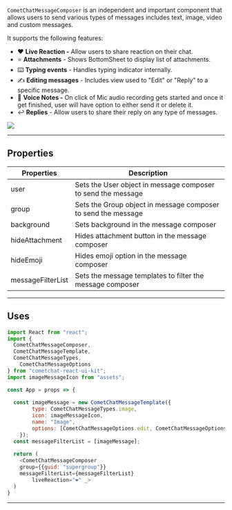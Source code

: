 
`CometChatMessageComposer` is an independent and important component that allows users to send various types of messages includes text, image, video and custom messages.

It supports the following features:

- ❤️ **Live Reaction -** Allow users to share reaction on their chat.
- ⭐ **Attachments** - Shows BottomSheet to display list of attachments.
- ⌨️ **Typing events** - Handles typing indicator internally.
- ✍️ **Editing messages** - Includes view used to "Edit" or "Reply" to a specific message.
- 🎤 **Voice Notes -** On click of Mic audio recording gets started and once it get finished, user will have option to either send it or delete it.
- ↩️ **Replies** - Allow users to share their reply on any type of messages.


![](https://uploads.developerhub.io/prod/x9W8/nq7ohymd1aaequvlappa9i2qnddplb6sdh1lhe5dkkc3pacn1f6do46fl91psga4.png)


---

## Properties


| Properties | Description | 
| ---- | ---- | 
| user | Sets the User object in message composer to send the message | 
| group | Sets the Group object in message composer to send the message | 
| background | Sets background in the message composer | 
| hideAttachment | Hides attachment button in the message composer | 
| hideEmoji | Hides emoji option in the message composer | 
| messageFilterList | Sets the message templates to filter the message composer | 


---

## Uses


```javascript
import React from "react";
import {
  CometChatMessageComposer, 
  CometChatMessageTemplate, 
  CometChatMessageTypes,
	CometChatMessageOptions
} from "cometchat-react-ui-kit";
import imageMessageIcon from "assets";

const App = props => {
  
  const imageMessage = new CometChatMessageTemplate({
		type: CometChatMessageTypes.image,
		icon: imageMessageIcon,
		name: "Image",
		options: [CometChatMessageOptions.edit, CometChatMessageOptions.delete],
	});
  const messageFilterList = [imageMessage];
  
  return (
  	<CometChatMessageComposer 
    group={{guid: "supergroup"}} 
  	messageFilterList={messageFilterList} 
		liveReaction="❤️" _>
  )
}
```




---

